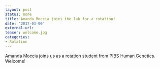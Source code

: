 ```yaml
---
layout: post
status: none
title: Amanda Moccia joins the lab for a rotation!
date: '2017-03-06'
external-url:
teaser: welcome.jpg
categories:
- Rotation
---
```


Amanda Moccia joins us as a rotation student from PIBS Human Genetics. Welcome!
